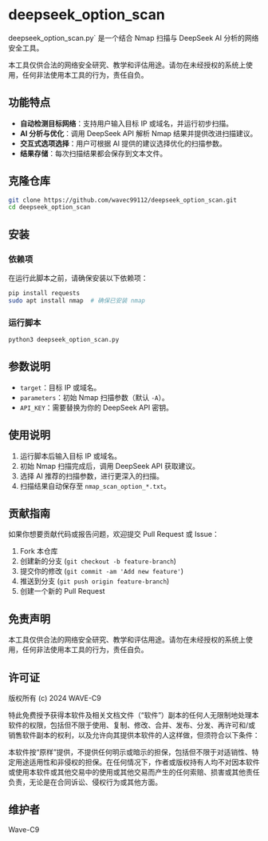 # deepseek_option_scan


deepseek_option_scan.py` 是一个结合 Nmap 扫描与 DeepSeek AI 分析的网络安全工具。

本工具仅供合法的网络安全研究、教学和评估用途。请勿在未经授权的系统上使用，任何非法使用本工具的行为，责任自负。

## 功能特点
- **自动检测目标网络**：支持用户输入目标 IP 或域名，并运行初步扫描。
- **AI 分析与优化**：调用 DeepSeek API 解析 Nmap 结果并提供改进扫描建议。
- **交互式选项选择**：用户可根据 AI 提供的建议选择优化的扫描参数。
- **结果存储**：每次扫描结果都会保存到文本文件。

## 克隆仓库
```bash
git clone https://github.com/wavec99112/deepseek_option_scan.git
cd deepseek_option_scan
```

## 安装
### 依赖项
在运行此脚本之前，请确保安装以下依赖项：
```bash
pip install requests
sudo apt install nmap  # 确保已安装 nmap
```

### 运行脚本
```bash
python3 deepseek_option_scan.py
```

## 参数说明
- `target`：目标 IP 或域名。
- `parameters`：初始 Nmap 扫描参数（默认 `-A`）。
- `API_KEY`：需要替换为你的 DeepSeek API 密钥。

## 使用说明
1. 运行脚本后输入目标 IP 或域名。
2. 初始 Nmap 扫描完成后，调用 DeepSeek API 获取建议。
3. 选择 AI 推荐的扫描参数，进行更深入的扫描。
4. 扫描结果自动保存至 `nmap_scan_option_*.txt`。

## 贡献指南
如果你想要贡献代码或报告问题，欢迎提交 Pull Request 或 Issue：

1. Fork 本仓库
2. 创建新的分支 (`git checkout -b feature-branch`)
3. 提交你的修改 (`git commit -am 'Add new feature'`)
4. 推送到分支 (`git push origin feature-branch`)
5. 创建一个新的 Pull Request

## 免责声明
本工具仅供合法的网络安全研究、教学和评估用途。请勿在未经授权的系统上使用，任何非法使用本工具的行为，责任自负。

## 许可证
版权所有 (c) 2024 WAVE-C9

特此免费授予获得本软件及相关文档文件（“软件”）副本的任何人无限制地处理本软件的权限，包括但不限于使用、复制、修改、合并、发布、分发、再许可和/或销售软件副本的权利，以及允许向其提供本软件的人这样做，但须符合以下条件：

本软件按“原样”提供，不提供任何明示或暗示的担保，包括但不限于对适销性、特定用途适用性和非侵权的担保。在任何情况下，作者或版权持有人均不对因本软件或使用本软件或其他交易中的使用或其他交易而产生的任何索赔、损害或其他责任负责，无论是在合同诉讼、侵权行为或其他方面。

## 维护者
Wave-C9
